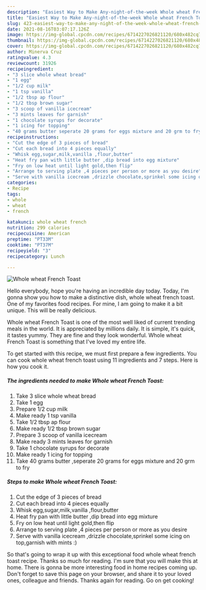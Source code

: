 ```yaml
---
description: "Easiest Way to Make Any-night-of-the-week Whole wheat French Toast"
title: "Easiest Way to Make Any-night-of-the-week Whole wheat French Toast"
slug: 423-easiest-way-to-make-any-night-of-the-week-whole-wheat-french-toast
date: 2021-08-16T03:07:17.126Z
image: https://img-global.cpcdn.com/recipes/6714227026821120/680x482cq70/whole-wheat-french-toast-recipe-main-photo.jpg
thumbnail: https://img-global.cpcdn.com/recipes/6714227026821120/680x482cq70/whole-wheat-french-toast-recipe-main-photo.jpg
cover: https://img-global.cpcdn.com/recipes/6714227026821120/680x482cq70/whole-wheat-french-toast-recipe-main-photo.jpg
author: Minerva Cruz
ratingvalue: 4.3
reviewcount: 31926
recipeingredient:
- "3 slice whole wheat bread"
- "1 egg"
- "1/2 cup milk"
- "1 tsp vanilla"
- "1/2 tbsp ap flour"
- "1/2 tbsp brown sugar"
- "3 scoop of vanilla icecream"
- "3 mints leaves for garnish"
- "1 chocolate syrups for decorate"
- "1 icing for topping"
- "40 grams butter seperate 20 grams for eggs mixture and 20 grm to fry"
recipeinstructions:
- "Cut the edge of 3 pieces of bread"
- "Cut each bread into 4 pieces equally"
- "Whisk egg,sugar,milk,vanilla ,flour,butter"
- "Heat fry pan with little butter ,dip bread into egg mixture"
- "Fry on low heat until light gold,then flip"
- "Arrange to serving plate ,4 pieces per person or more as you desire"
- "Serve with vanilla icecream ,drizzle chocolate,sprinkel some icing on top,garnish with mints :)"
categories:
- Recipe
tags:
- whole
- wheat
- french

katakunci: whole wheat french 
nutrition: 299 calories
recipecuisine: American
preptime: "PT33M"
cooktime: "PT37M"
recipeyield: "3"
recipecategory: Lunch

---
```



![Whole wheat French Toast](https://img-global.cpcdn.com/recipes/6714227026821120/680x482cq70/whole-wheat-french-toast-recipe-main-photo.jpg)

Hello everybody, hope you're having an incredible day today. Today, I'm gonna show you how to make a distinctive dish, whole wheat french toast. One of my favorites food recipes. For mine, I am going to make it a bit unique. This will be really delicious.

Whole wheat French Toast is one of the most well liked of current trending meals in the world. It is appreciated by millions daily. It is simple, it's quick, it tastes yummy. They are fine and they look wonderful. Whole wheat French Toast is something that I've loved my entire life.




To get started with this recipe, we must first prepare a few ingredients. You can cook whole wheat french toast using 11 ingredients and 7 steps. Here is how you cook it.

<!--inarticleads1-->

##### The ingredients needed to make Whole wheat French Toast:

1. Take 3 slice whole wheat bread
1. Take 1 egg
1. Prepare 1/2 cup milk
1. Make ready 1 tsp vanilla
1. Take 1/2 tbsp ap flour
1. Make ready 1/2 tbsp brown sugar
1. Prepare 3 scoop of vanilla icecream
1. Make ready 3 mints leaves for garnish
1. Take 1 chocolate syrups for decorate
1. Make ready 1 icing for topping
1. Take 40 grams butter ,seperate 20 grams for eggs mixture and 20 grm to fry




<!--inarticleads2-->

##### Steps to make Whole wheat French Toast:

1. Cut the edge of 3 pieces of bread
1. Cut each bread into 4 pieces equally
1. Whisk egg,sugar,milk,vanilla ,flour,butter
1. Heat fry pan with little butter ,dip bread into egg mixture
1. Fry on low heat until light gold,then flip
1. Arrange to serving plate ,4 pieces per person or more as you desire
1. Serve with vanilla icecream ,drizzle chocolate,sprinkel some icing on top,garnish with mints :)




So that's going to wrap it up with this exceptional food whole wheat french toast recipe. Thanks so much for reading. I'm sure that you will make this at home. There is gonna be more interesting food in home recipes coming up. Don't forget to save this page on your browser, and share it to your loved ones, colleague and friends. Thanks again for reading. Go on get cooking!
